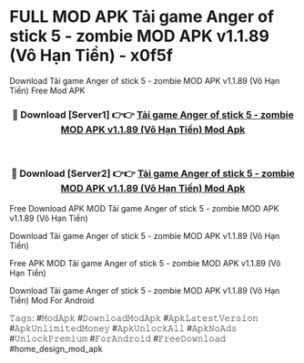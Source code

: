 # FULL MOD APK Tải game Anger of stick 5 - zombie MOD APK v1.1.89 (Vô Hạn Tiền) - x0f5f
Download Tải game Anger of stick 5 - zombie MOD APK v1.1.89 (Vô Hạn Tiền) Free Mod APK

<div align="center">
<h3>🔴 Download [Server1] 👉👉 <a href="https://apk-comot.site?title=Tải_game_Anger_of_stick_5_-_zombie_MOD_APK_v1.1.89_(Vô_Hạn_Tiền)">Tải game Anger of stick 5 - zombie MOD APK v1.1.89 (Vô Hạn Tiền) Mod Apk</a></h3><br>

<h3>🔴 Download [Server2] 👉👉 <a href="https://apk-comot.site?title=Tải_game_Anger_of_stick_5_-_zombie_MOD_APK_v1.1.89_(Vô_Hạn_Tiền)">Tải game Anger of stick 5 - zombie MOD APK v1.1.89 (Vô Hạn Tiền) Mod Apk</a></h3>
</div>


Free Download APK MOD Tải game Anger of stick 5 - zombie MOD APK v1.1.89 (Vô Hạn Tiền)

Download Tải game Anger of stick 5 - zombie MOD APK v1.1.89 (Vô Hạn Tiền) 

Free APK MOD Tải game Anger of stick 5 - zombie MOD APK v1.1.89 (Vô Hạn Tiền) 

Download Tải game Anger of stick 5 - zombie MOD APK v1.1.89 (Vô Hạn Tiền) Mod For Android

𝚃𝚊𝚐𝚜: #𝙼𝚘𝚍𝙰𝚙𝚔 #𝙳𝚘𝚠𝚗𝚕𝚘𝚊𝚍𝙼𝚘𝚍𝙰𝚙𝚔 #𝙰𝚙𝚔𝙻𝚊𝚝𝚎𝚜𝚝𝚅𝚎𝚛𝚜𝚒𝚘𝚗 #𝙰𝚙𝚔𝚄𝚗𝚕𝚒𝚖𝚒𝚝𝚎𝚍𝙼𝚘𝚗𝚎𝚢 #𝙰𝚙𝚔𝚄𝚗𝚕𝚘𝚌𝚔𝙰𝚕𝚕 #𝙰𝚙𝚔𝙽𝚘𝙰𝚍𝚜 #𝚄𝚗𝚕𝚘𝚌𝚔𝙿𝚛𝚎𝚖𝚒𝚞𝚖 #𝙵𝚘𝚛𝙰𝚗𝚍𝚛𝚘𝚒𝚍 #𝙵𝚛𝚎𝚎𝙳𝚘𝚠𝚗𝚕𝚘𝚊𝚍 #home_design_mod_apk